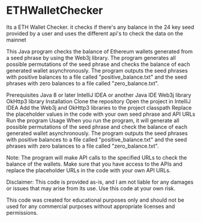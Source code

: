 # ETHWalletChecker
Its a ETH Wallet Checker. it checks if there's any balance in the 24 key seed provided by a user and uses the different api's to check the data on the mainnet

This Java program checks the balance of Ethereum wallets generated from a seed phrase by using the Web3j library. The program generates all possible permutations of the seed phrase and checks the balance of each generated wallet asynchronously. The program outputs the seed phrases with positive balances to a file called "positive_balance.txt" and the seed phrases with zero balances to a file called "zero_balance.txt".

Prerequisites
Java 8 or later
IntelliJ IDEA or another Java IDE
Web3j library
OkHttp3 library
Installation
Clone the repository
Open the project in IntelliJ IDEA
Add the Web3j and OkHttp3 libraries to the project classpath
Replace the placeholder values in the code with your own seed phrase and API URLs
Run the program
Usage
When you run the program, it will generate all possible permutations of the seed phrase and check the balance of each generated wallet asynchronously. The program outputs the seed phrases with positive balances to a file called "positive_balance.txt" and the seed phrases with zero balances to a file called "zero_balance.txt".

Note: The program will make API calls to the specified URLs to check the balance of the wallets. Make sure that you have access to the APIs and replace the placeholder URLs in the code with your own API URLs.


Disclaimer: This code is provided as-is, and I am not liable for any damages or issues that may arise from its use. Use this code at your own risk.

This code was created for educational purposes only and should not be used for any commercial purposes without appropriate licenses and permissions.
